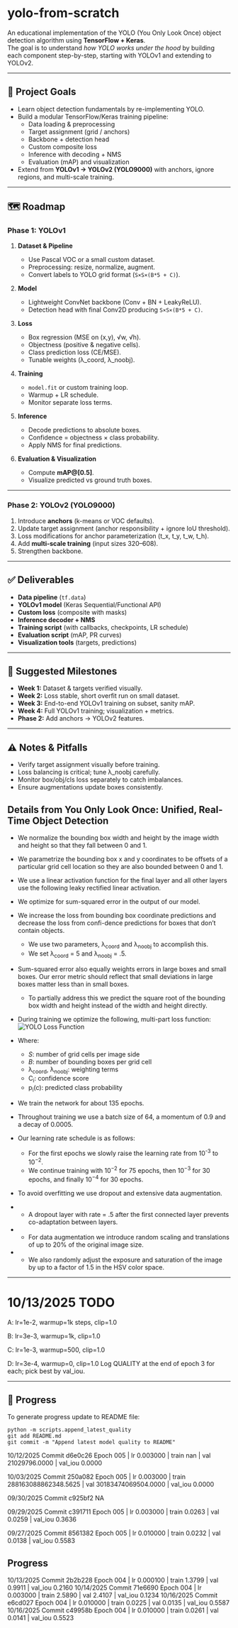 # yolo-from-scratch

An educational implementation of the YOLO (You Only Look Once) object detection algorithm using **TensorFlow + Keras**.  
The goal is to understand *how YOLO works under the hood* by building each component step-by-step, starting with YOLOv1 and extending to YOLOv2.

---

## 📌 Project Goals
- Learn object detection fundamentals by re-implementing YOLO.
- Build a modular TensorFlow/Keras training pipeline:
  - Data loading & preprocessing
  - Target assignment (grid / anchors)
  - Backbone + detection head
  - Custom composite loss
  - Inference with decoding + NMS
  - Evaluation (mAP) and visualization
- Extend from **YOLOv1 → YOLOv2 (YOLO9000)** with anchors, ignore regions, and multi-scale training.

---

## 🗺 Roadmap

### Phase 1: YOLOv1
1. **Dataset & Pipeline**
   - Use Pascal VOC or a small custom dataset.
   - Preprocessing: resize, normalize, augment.
   - Convert labels to YOLO grid format (`S×S×(B*5 + C)`).

2. **Model**
   - Lightweight ConvNet backbone (Conv + BN + LeakyReLU).
   - Detection head with final Conv2D producing `S×S×(B*5 + C)`.

3. **Loss**
   - Box regression (MSE on (x,y), √w, √h).
   - Objectness (positive & negative cells).
   - Class prediction loss (CE/MSE).
   - Tunable weights (λ_coord, λ_noobj).

4. **Training**
   - `model.fit` or custom training loop.
   - Warmup + LR schedule.
   - Monitor separate loss terms.

5. **Inference**
   - Decode predictions to absolute boxes.
   - Confidence = objectness × class probability.
   - Apply NMS for final predictions.

6. **Evaluation & Visualization**
   - Compute **mAP@[0.5]**.
   - Visualize predicted vs ground truth boxes.

---

### Phase 2: YOLOv2 (YOLO9000)
1. Introduce **anchors** (k-means or VOC defaults).
2. Update target assignment (anchor responsibility + ignore IoU threshold).
3. Loss modifications for anchor parameterization (t_x, t_y, t_w, t_h).
4. Add **multi-scale training** (input sizes 320–608).
5. Strengthen backbone.

---

## ✅ Deliverables
- **Data pipeline** (`tf.data`)
- **YOLOv1 model** (Keras Sequential/Functional API)
- **Custom loss** (composite with masks)
- **Inference decoder + NMS**
- **Training script** (with callbacks, checkpoints, LR schedule)
- **Evaluation script** (mAP, PR curves)
- **Visualization tools** (targets, predictions)

---

## 📅 Suggested Milestones
- **Week 1:** Dataset & targets verified visually.
- **Week 2:** Loss stable, short overfit run on small dataset.
- **Week 3:** End-to-end YOLOv1 training on subset, sanity mAP.
- **Week 4:** Full YOLOv1 training; visualization + metrics.
- **Phase 2:** Add anchors → YOLOv2 features.

---

## ⚠️ Notes & Pitfalls
- Verify target assignment visually before training.
- Loss balancing is critical; tune λ_noobj carefully.
- Monitor box/obj/cls loss separately to catch imbalances.
- Ensure augmentations update boxes consistently.

## Details from You Only Look Once: Unified, Real-Time Object Detection
- We normalize the bounding box width and height by the image width and height so that they fall between 0 and 1.
- We parametrize the bounding box x and y coordinates to be offsets of a particular grid cell location so they are also bounded between 0 and 1.
- We use a linear activation function for the final layer and all other layers use the following leaky rectified linear activation.
- We optimize for sum-squared error in the output of our model.
- We increase the loss from bounding box coordinate predictions and decrease the loss from confi-dence predictions for boxes that don’t contain objects. 
  - We use two parameters, λ<sub>coord</sub> and λ<sub>noobj</sub> to accomplish this. 
  - We set λ<sub>coord</sub> = 5 and λ<sub>noobj</sub> = .5.
- Sum-squared error also equally weights errors in large boxes and small boxes. Our error metric should reflect that small deviations in large boxes matter less than in small
boxes. 
  - To partially address this we predict the square root of the bounding box width and height instead of the width and height directly.
- During training we optimize the following, multi-part loss function:
![YOLO Loss Function](assets/yolo_loss_function.png)

- Where: 
  - <i>S</i>: number of grid cells per image side  
  - <i>B</i>: number of bounding boxes per grid cell  
  - λ<sub>coord</sub>, λ<sub>noobj</sub>: weighting terms  
  - C<sub>i</sub>: confidence score  
  - p<sub>i</sub>(c): predicted class probability  

- We train the network for about 135 epochs.
- Throughout training we use a batch size of 64, a momentum of 0.9 and a decay of 0.0005.
- Our learning rate schedule is as follows: 
  - For the first epochs we slowly raise the learning rate from 10<sup>-3</sup> to 10<sup>−2</sup>.
  - We continue training with 10<sup>−2</sup> for 75 epochs, then 10<sup>−3</sup> for 30 epochs, and finally 10<sup>−4</sup> for 30 epochs.
- To avoid overfitting we use dropout and extensive data augmentation. 
- - A dropout layer with rate = .5 after the first connected layer prevents co-adaptation between layers.
- - For data augmentation we introduce random scaling and translations of up to 20% of the original image size. 
- - We also randomly adjust the exposure and saturation of the image by up to a factor of 1.5 in the HSV color space.

---
# 10/13/2025 TODO
A: lr=1e-2, warmup=1k steps, clip=1.0

B: lr=3e-3, warmup=1k, clip=1.0

C: lr=1e-3, warmup=500, clip=1.0

D: lr=3e-4, warmup=0, clip=1.0
Log QUALITY at the end of epoch 3 for each; pick best by val_iou.

---

## 📂 Progress

To generate progress update to README file:

```
python -m scripts.append_latest_quality
git add README.md
git commit -m "Append latest model quality to README"
```

10/12/2025 Commit d6e0c26
Epoch 005 | lr 0.003000 | train nan | val 21029796.0000 | val_iou 0.0000

10/03/2025 Commit 250a082
Epoch 005 | lr 0.003000 | train 288163088862348.5625 | val 30183474069504.0000 | val_iou 0.0000

09/30/2025 Commit c925bf2
NA

09/29/2025 Commit c391711
Epoch 005 | lr 0.003000 | train 0.0263 | val 0.0259 | val_iou 0.3636

09/27/2025 Commit 8561382
Epoch 005 | lr 0.010000 | train 0.0232 | val 0.0138 | val_iou 0.5583

## Progress
10/13/2025 Commit 2b2b228 Epoch 004 | lr 0.000100 | train 1.3799 | val 0.9911 | val_iou 0.2160
10/14/2025 Commit 71e6690 Epoch 004 | lr 0.003000 | train 2.5890 | val 2.4107 | val_iou 0.1234
10/16/2025 Commit e6cd027 Epoch 004 | lr 0.010000 | train 0.0225 | val 0.0135 | val_iou 0.5587
10/16/2025 Commit c49958b Epoch 004 | lr 0.010000 | train 0.0261 | val 0.0141 | val_iou 0.5523
